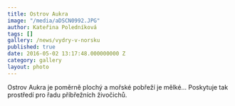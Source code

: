 ```yaml
---
title: Ostrov Aukra
image: "/media/aDSCN0992.JPG"
author: Kateřina Poledníková
tags: []
gallery: /news/vydry-v-norsku
published: true
date: 2016-05-02 13:17:48.000000000 Z
category: gallery
layout: photo
---
```

Ostrov Aukra je poměrně plochý a mořské pobřeží je mělké… Poskytuje tak
prostředí pro řadu příbřežních živočichů.
